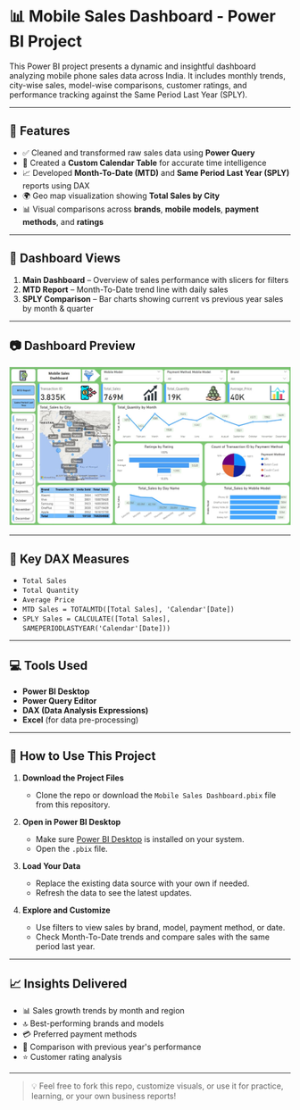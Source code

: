 # 📊 Mobile Sales Dashboard - Power BI Project

This Power BI project presents a dynamic and insightful dashboard analyzing mobile phone sales data across India. It includes monthly trends, city-wise sales, model-wise comparisons, customer ratings, and performance tracking against the Same Period Last Year (SPLY).

---

## 🔧 Features

- ✅ Cleaned and transformed raw sales data using **Power Query**
- 📅 Created a **Custom Calendar Table** for accurate time intelligence
- 📈 Developed **Month-To-Date (MTD)** and **Same Period Last Year (SPLY)** reports using DAX
- 🌍 Geo map visualization showing **Total Sales by City**
- 📊 Visual comparisons across **brands**, **mobile models**, **payment methods**, and **ratings**

---

## 📸 Dashboard Views

1. **Main Dashboard** – Overview of sales performance with slicers for filters
2. **MTD Report** – Month-To-Date trend line with daily sales
3. **SPLY Comparison** – Bar charts showing current vs previous year sales by month & quarter

---

## 📷 Dashboard Preview

![Dashboard Preview](Main_Dashboard.png)

---

## 🧠 Key DAX Measures

- `Total Sales`
- `Total Quantity`
- `Average Price`
- `MTD Sales = TOTALMTD([Total Sales], 'Calendar'[Date])`
- `SPLY Sales = CALCULATE([Total Sales], SAMEPERIODLASTYEAR('Calendar'[Date]))`

---

## 💻 Tools Used

- **Power BI Desktop**
- **Power Query Editor**
- **DAX (Data Analysis Expressions)**
- **Excel** (for data pre-processing)

---

## 🚀 How to Use This Project

1. **Download the Project Files**
   - Clone the repo or download the `Mobile Sales Dashboard.pbix` file from this repository.

2. **Open in Power BI Desktop**
   - Make sure [Power BI Desktop](https://powerbi.microsoft.com/desktop/) is installed on your system.
   - Open the `.pbix` file.

3. **Load Your Data**
   - Replace the existing data source with your own if needed.
   - Refresh the data to see the latest updates.

4. **Explore and Customize**
   - Use filters to view sales by brand, model, payment method, or date.
   - Check Month-To-Date trends and compare sales with the same period last year.

---

## 📈 Insights Delivered

- 📊 Sales growth trends by month and region
- 🔝 Best-performing brands and models
- 💳 Preferred payment methods
- 🎯 Comparison with previous year's performance
- ⭐ Customer rating analysis

---

> 💡 Feel free to fork this repo, customize visuals, or use it for practice, learning, or your own business reports!

